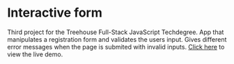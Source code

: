 # Interactive form
Third project for the Treehouse Full-Stack JavaScript Techdegree. App that manipulates a registration form and validates the users input. Gives different error messages when the page is submited with invalid inputs. [Click here](https://jasonrhowie.com/interactive-form/) to view the live demo.